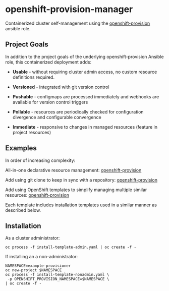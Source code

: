 # openshift-provision-manager

Containerized cluster self-management using the
[openshift-provision](https://github.com/gnuthought/ansible-role-openshift-provision) ansible role.

## Project Goals

In addition to the project goals of the underlying openshift-provision Ansible
role, this containerized deployment adds:

* **Usable** - without requiring cluster admin access, no custom resource
  definitions required.

* **Versioned** - integrated with git version control

* **Pushable** - configmaps are processed immediately and webhooks are
  available for version control triggers

* **Pollable** - resources are periodically checked for configuration
  divergence and configurable convergence

* **Immediate** - responsive to changes in managed resources (feature in
  project resources)

## Examples

In order of increasing complexity:

All-in-one declarative resource management:
[openshift-provision](https://github.com/gnuthought/openshift-provision-example-0)

Add using git clone to keep in sync with a repository:
[openshift-provision](https://github.com/gnuthought/openshift-provision-example-1)

Add using OpenShift templates to simplify managing multiple similar resources:
[openshift-provision](https://github.com/gnuthought/openshift-provision-example-2)

Each template includes installation templates used in a similar manner as
described below.

## Installation

As a cluster administrator:

```
oc process -f install-template-admin.yaml | oc create -f -
```

If installing an a non-administrator:

```
NAMESPACE=example-provisioner
oc new-project $NAMESPACE
oc process -f install-template-nonadmin.yaml \
 -p OPENSHIFT_PROVISION_NAMESPACE=$NAMESPACE \
| oc create -f -
```
